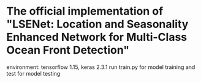 # The official implementation of "LSENet: Location and Seasonality Enhanced Network for Multi-Class Ocean Front Detection"
environment: tensorflow 1.15, keras 2.3.1  run train.py for model training and test for model testing
